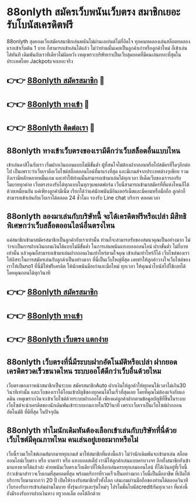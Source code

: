 # 88onlyth สมัครเว็บพนันเว็บตรง สมาชิกเยอะ รับโบนัสเครดิตฟรี

88onlyth สุดยอดเว็บสมัครสมาชิกเล่นพนันไม่ผ่านเอเย่นต์ไม่กี่อึดใจ ทุกคนทดลองเล่นสล็อตทดลองแรกเข้าเริ่มต้น 1 บาท ก็สามารถเข้าเล่นได้แล้ว ไม่ว่าท่านนั้นเคยเป็นลูกค้าเก่าหรือลูกค้าใหม่ ก็เข้าเล่นได้ทันที เดิมพันกับเราทีเดียวไม่ผิดหวัง เหตุเพราะบริษัทเราเป็นเว็บสุดยอดที่มีคนเล่นเยอะที่สุดในประเทศไทย Jackpotแจกเยอะจริง

## 👉👉 [88onlyth สมัครสมาชิก](https://bit.ly/3Ckzg5n) 🎰
## 👉👉 [88onlyth ทางเข้า](https://bit.ly/3Ckzg5n) 🎰
## 👉👉 [88onlyth ติดต่อเรา](https://bit.ly/3Ckzg5n) 🎰

## 88onlyth ทางเข้าเว็บตรงของเรามีดีกว่าเว็บสล็อตอื่นแบบไหน
เข้าเล่นคาสิโนกับเรา เริ่มฝากเงินถอนแบบไม่มีขั้นต่ำ ผู้ที่สนใจไม่ต้องฝากถอนหรือไปสมัครที่ใดๆอีกต่อไป เป็นเพราะว่าเว็บเราคือเว็บไซต์สล็อตออนไลน์ที่มาแรงที่สุด และมีเกมส์จากประเทศต่างๆเพียบ รวมถึงเรามีหลักหลายหมื่นเกม และทำให้ท่านนั้นสามารถเข้ามาเล่นได้ทุกเวลา ทีเด็ดเว็บของเรารองรับโมบายทุกค่าย เว็บตรงรองรับได้ทุกแบบในทุกๆแพลตฟอร์ม เว็บนี่สามารถเข้ามาสมัครที่ที่แห่งไหนก็ได้ด้วยเหมือนกัน แค่เพียงลูกค้ามีเน็ต เรียกได้ว่าแค่นักพนันมีอินเตอร์เน็ตและมีคอมหรือมือถือ ลูกค้าก็สามารถเข้าเล่นกับเว็บเราได้ตลอด 24 ชั่วโมง รองรับ Line chat บริการ ตลอดเวลา

## 88onlyth ลองมาเล่นกับบริษัทนี้ จะได้เครดิตฟรีหรือเปล่า มีสิทธิพิเศษกว่าเว็บสล็อตออนไลน์อื่นตรงไหน
แค่สมาชิกเข้ามาสมัครสมาชิกเป็นลูกค้ากับเราเท่านั้น ท่านก็จะสามารถรับของสมนาคุณเป็นอย่างมาก ไม่ว่าจะเป็นการฝากเงินถอนเงินได้แบบไม่มีขั้นต่ำ ในการเล่นพนันแทงบอลออนไลน์ ฝากขั้นต่ำ ไม่กี่บาทเท่านั้น แล้วคุณก็สามารถเข้ามาเล่นฝากถอนเงินเท่าไหร่ตามใจคุณ เข้าเล่นเท่าไหร่ก็ได้ เว็บไซต์ของเราให้อิสระในการสมัครเล่นกับลูกค้าเป็นอย่างมาก ที่นี่เป็นเว็บใหญ่ที่สุด เลยทำให้ลูกค้าวางใจเว็บไซต์ของเราให้เป็นno1 ที่นี่มีให้ฟรีเครดิต ให้นักพนันมือเก่าและมือใหม่ ทุกเวลา ให้คุณนำโบนัสไปใช้เบทได้ โดยคุณถอนได้ทุกวินาที

## 👉👉 [88onlyth สมัครสมาชิก](https://bit.ly/3Ckzg5n)
## 👉👉 [88onlyth ทางเข้า](https://bit.ly/3Ckzg5n)
## 👉👉 [88onlyth เว็บตรง แตกง่าย](https://bit.ly/3Ckzg5n)

## 88onlyth เว็บตรงที่นี่มีระบบฝากอัตโนมัติหรือเปล่า ฝากยอดเครดิตรวดเร็วขนาดไหน ระบบออโต้ดีกว่าเว็บอื่นด้วยไหม
เว็บตรงของเราหน้าสมาชิกเป็นระบบ สมัครสมาชิกAuto ฝากเงินให้ลูกค้าให้ทุกคนใช้เวลาไม่เกิน30 วินาทีเท่านั้น และเว็บของเราได้โอนเข้าบัญชีของทุกคนได้ในเร็วที่สุดเลย โดยที่คุณไม่ต้องแจ้งกับแอดมิน เหตุเพราะเงินจะเข้าเว็บไซต์ด้วยระบบฝากออโต้ เพียงแค่ลูกค้าฝากตามข้อมูลบัญชีที่ขึ้นในระบบ เว็บไซต์จะนำเครดิตของนักเดิมพันเข้าระบบเกมภายใน10วินาที เพราะเว็บเราเป็นเว็บไซต์ฝากถอนอัตโนมัติ ที่ดีที่สุด ในปัจจุบัน

## 88onlyth ทำไมนักเดิมพันต้องเลือกเข้าเล่นกับบริษัทที่นี่ด้วย เว็บไซต์มีคุณภาพไหม คนเล่นอยู่เยอะมากหรือไม่
เว็บนี้รวมเว็บไซต์เกมส์มากมายทุกเกมส์ มาให้สมาชิกที่แห่งนี้แล้ว ไม่ว่านักเดิมพันจะเข้ามาเล่น สล็อตออนไลน์เว็บตรง หรือ บาคาร่า หรือ แทงบอลสเต็ป เรามีให้ลูกค้าเล่นแบบครบวงจร อีกทั้งสมาชิกยังเข้ามาแทงหวยได้แล้วล่ะ ค่ายพนันเว็บตรงเว็บเดียวที่ให้เลือกเล่นครบทุกเกมออนไลน์ ที่ได้เงินอยู่ที่เว็บนี้ ก้าวเข้ามาสำรวจเว็บเกมที่สุดยอดที่สุด พร้อมบริการที่รวดเร็วเป็นอย่างมาก เว็บนี้เป็นมืออาชีพ ที่เปิดให้บริการเว็บมามากกว่า 20 ปี เปิดให้รองรับสมาชิกทั่วทั้งโลก เล่นเกมผ่านมือถือของท่านได้ตลอดวินาที เว็บรองรับการเข้าเล่นผ่านโมบาย ทั้งรุ่นเก่าๆและรุ่นใหม่ๆ โปรโมชั่นโบนัสcreditกันทุกเวลา ที่แห่งนี้ยังมีรองรับการฝากเงินทาง ทรูวอลเล็ต ออโต้อีกด้วย
